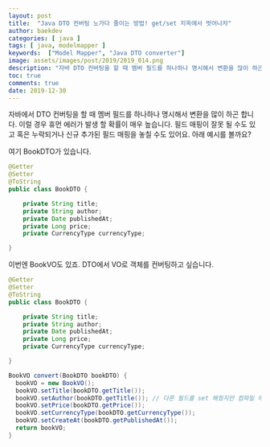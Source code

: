 ```yaml
---
layout: post
title:  "Java DTO 컨버팅 노가다 줄이는 방법! get/set 지옥에서 벗어나자"
author: baekdev
categories: [ java ]
tags: [ java, modelmapper ]
keywords:  ["Model Mapper", "Java DTO converter"]  
image: assets/images/post/2019/2019_014.png   
description: "자바 DTO 컨버팅을 할 때 멤버 필드를 하나하나 명시해서 변환을 많이 하곤 합니다. 이럴 경우 휴먼 에러가 발생 할 확률이 매우 높습니다."
toc: true
comments: true   
date: 2019-12-30  
---   
```



자바에서 DTO 컨버팅을 할 때 멤버 필드를 하나하나 명시해서 변환을 많이 하곤 합니다. 이럴 경우 휴먼 에러가 발생 할 확률이 매우 높습니다. 필드 매핑이 잘못 될 수도 있고 혹은 누락되거나 신규 추가된 필드 매핑을 놓칠 수도 있어요. 아래 예시를 볼까요?  

여기 BookDTO가 있습니다. 
```java  
@Getter
@Setter
@ToString
public class BookDTO {

	private String title;
	private String author;
	private Date publishedAt;
	private Long price;
	private CurrencyType currencyType;

}
```  


이번엔 BookVO도 있죠. DTO에서 VO로 객체를 컨버팅하고 싶습니다.   
```java  
@Getter
@Setter
@ToString
public class BookDTO {

	private String title;
	private String author;
	private Date publishedAt;
	private Long price;
	private CurrencyType currencyType;

}
```  

```java  
BookVO convert(BookDTO bookDTO) {
  bookVO = new BookVO();
  bookVO.setTitle(bookDTO.getTitle());
  bookVO.setAuthor(bookDTO.getTitle()); // 다른 필드를 set 해줬지만 컴파일 에러가 없기 때문에 인지하기 어렵습니다.  
  bookVO.setPrice(bookDTO.getPrice());
  bookVO.setCurrencyType(bookDTO.getCurrencyType());
  bookVO.setCreateAt(bookDTO.getPublishedAt());
  return bookVO;
}  
```
